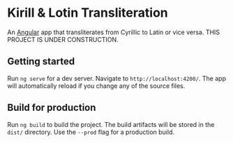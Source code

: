 # Kirill & Lotin Transliteration

An [Angular](https://angular.io) app that transliterates from Cyrillic to Latin or vice versa.  THIS PROJECT IS UNDER CONSTRUCTION.

## Getting started

Run `ng serve` for a dev server. Navigate to `http://localhost:4200/`. The app will automatically reload if you change any of the source files.

## Build for production

Run `ng build` to build the project. The build artifacts will be stored in the `dist/` directory. Use the `--prod` flag for a production build.
